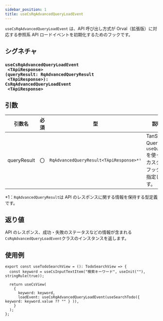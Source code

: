 ```yaml
---
sidebar_position: 1
title: useCsRqAdvancedQueryLoadEvent
---
```


`useCsRqAdvancedQueryLoadEvent` は、API 呼び出し方式が Orval（拡張版）に対応する参照系 API ロードイベントを初期化するためのフックです。

## シグネチャ

<h3>
  <code>useCsRqAdvancedQueryLoadEvent<br/>&nbsp;&lt;TApiResponse><br/>(queryResult: RqAdvancedQueryResult<br/>&nbsp;&lt;TApiResponse>):<br/>CsRqAdvancedQueryLoadEvent<br/>&nbsp;&lt;TApiResponse></code>
</h3>

## 引数

| 引数名     | 必須 | 型                                                       | 説明                                                               |
| ---------- | ---- | -------------------------------------------------------- | ------------------------------------------------------------------ |
| queryResult| 〇   | `RqAdvancedQueryResult<TApiResponse>*¹`                  | TanStack Query の `useQuery` を使ったカスタムフックを指定します。   |

\*1：`RqAdvancedQueryResult`は API のレスポンスに関する情報を保持する型定義です。

## 返り値

API のレスポンス、成功・失敗のステータスなどの情報が含まれる`CsRqAdvancedQueryLoadEvent`クラスのインスタンスを返します。

## 使用例

```tsx
export const useTodoSearchView = (): TodoSearchView => {
  const keyword = useCsInputTextItem("検索キーワード", useInit(""), stringRule(true));

  return useCsView(
    {
      keyword: keyword,
      loadEvent: useCsRqAdvancedQueryLoadEvent(useSearchTodo({ keyword: keyword.value ?? "" } )),
    }
  );
};